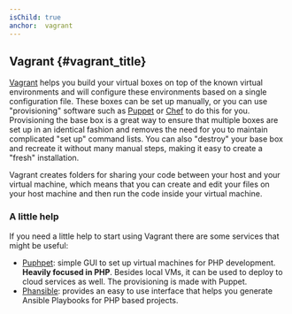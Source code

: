 ```yaml
---
isChild: true
anchor:  vagrant
---
```


## Vagrant {#vagrant_title}

[Vagrant] helps you build your virtual boxes on top of the known virtual environments and will configure these
environments based on a single configuration file. These boxes can be set up manually, or you can use "provisioning"
software such as [Puppet] or [Chef] to do this for you. Provisioning the base box is a great way to ensure that
multiple boxes are set up in an identical fashion and removes the need for you to maintain complicated "set up"
command lists. You can also "destroy" your base box and recreate it without many manual steps, making it easy to create
a "fresh" installation.

Vagrant creates folders for sharing your code between your host and your virtual machine, which means that you can
create and edit your files on your host machine and then run the code inside your virtual machine.

### A little help

If you need a little help to start using Vagrant there are some services that might be useful:

- [Puphpet][Puphpet]: simple GUI to set up virtual machines for PHP development. **Heavily focused in PHP**. Besides local VMs,
it can be used to deploy to cloud services as well. The provisioning is made with Puppet.
- [Phansible][Phansible]: provides an easy to use interface that helps you generate Ansible Playbooks for PHP based projects.


[Vagrant]: https://www.vagrantup.com/
[Puppet]: https://puppet.com/
[Chef]: https://www.chef.io/
[Puphpet]: https://github.com/puphpet/puphpet
[Phansible]: http://phansible.com/

